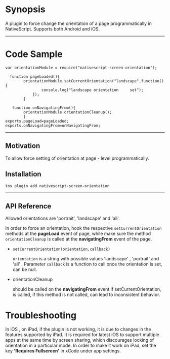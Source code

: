 Synopsis
=======

A plugin to force change the orientation of a page programmatically in NativeScript. Supports both Android and iOS.

---------------------------

Code Sample
===========

   

    var orientationModule = require("nativescript-screen-orientation");
        
      function pageLoaded(){
            orientationModule.setCurrentOrientation("landscape",function(){
                    console.log("landscape orientation     set");
                });
            }
           
       function onNavigatingFrom(){
            orientationModule.orientationCleanup();
            }
    exports.pageLoad=pageLoaded;
    exports.onNavigatingFrom=onNavigatingFrom;


----------


Motivation
-------------
 To allow force setting of orientation at  page - level programmatically.



Installation
-------------------

    tns plugin add nativescript-screen-orientation

----------


API Reference
-------------
Allowed orientations are 'portrait', 'landscape' and 'all'.

In order to force an orientation, hook the respective `setCurrentOrientation`  methods at the **pageLoad** event of page, while make sure the method `orientationCleanup` is called at the **navigatingFrom** event of the page.

 

 - `setCurrentOrientation(orientation,callback)`

      
      `orientation` is a string with possible values 'landscape' , 'portrait' and  'all' . Parameter `callback`  is a function to call once the orientation is set, can be null.

 - orientationCleanup

      should be called on the **navigatingFrom** event if setCurrentOrientation, is called, if this method is not called, can lead to inconsistent behavior.
          

Troubleshooting
=============

In iOS , on iPad, if the plugin is not working, it is due to changes in the features supported by iPad. It is required for latest iOS to support multiple apps at the same time by screen sharing, which discourages locking of orientation in a particular mode. In order to make it work on iPad, set the key **'Requires Fullscreen'** in xCode under app settings.